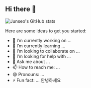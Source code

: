 <!--
[![Hits](https://hits.seeyoufarm.com/api/count/incr/badge.svg?url=https%3A%2F%2Fgithub.com%2FJunseo1026&count_bg=%233C8429&title_bg=%23000000&icon=&icon_color=%23E7E7E7&title=hits&edge_flat=false)](https://hits.seeyoufarm.com)<br>
-->
## Hi there 👋 <br>
![Junseo's GitHub stats](https://github-readme-stats.vercel.app/api?username=Junseo1026&show_icons=true) <br>



Here are some ideas to get you started: 
 
- 🔭 I’m currently working on ...   
- 🌱 I’m currently learning ...
- 👯 I’m looking to collaborate on ...
- 🤔 I’m looking for help with ...
- 💬 Ask me about ...
- 📫 How to reach me: ...
- 😄 Pronouns: ...
- ⚡ Fun fact: ...
안녕하세요
